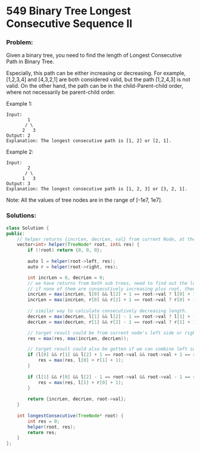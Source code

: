 # 549 Binary Tree Longest Consecutive Sequence II

### Problem:

Given a binary tree, you need to find the length of Longest Consecutive Path in Binary Tree.

Especially, this path can be either increasing or decreasing. For example, \[1,2,3,4\] and \[4,3,2,1\] are both considered valid, but the path \[1,2,4,3\] is not valid. On the other hand, the path can be in the child-Parent-child order, where not necessarily be parent-child order.

Example 1:

```
Input:
        1
       / \
      2   3
Output: 2
Explanation: The longest consecutive path is [1, 2] or [2, 1].
```

Example 2:

```
Input:
        2
       / \
      1   3
Output: 3
Explanation: The longest consecutive path is [1, 2, 3] or [3, 2, 1].
```

Note: All the values of tree nodes are in the range of \[-1e7, 1e7\].

### Solutions:

```java
class Solution {
public:
    // helper returns {incrLen, decrLen, val} from current Node, at the same time dynamically calculate the result
    vector<int> helper(TreeNode* root, int& res) {
        if (!root) return {0, 0, 0};
        
        auto l = helper(root->left, res);
        auto r = helper(root->right, res);

        int incrLen = 0, decrLen = 0;
		// we have returns from both sub trees, need to find out the longer increasing length, 
		// if none of them are consecutively increasing plus root, then the lenght is 1, which is the current node itself
        incrLen = max(incrLen, l[0] && l[2] + 1 == root->val ? l[0] + 1 : 1);
        incrLen = max(incrLen, r[0] && r[2] + 1 == root->val ? r[0] + 1 : 1);
        
		// similar way to calculate consecutively decreasing length.
        decrLen = max(decrLen, l[1] && l[2] - 1 == root->val ? l[1] + 1 : 1);
        decrLen = max(decrLen, r[1] && r[2] - 1 == root->val ? r[1] + 1 : 1);

		// target result could be from current node's left side or right side
        res = max(res, max(incrLen, decrLen));

        // target result could also be gotten if we can combine left subtree and right subtree together
        if (l[0] && r[1] && l[2] + 1 == root->val && root->val + 1 == r[2]) {
            res = max(res, l[0] + r[1] + 1);
        }
        
        if (l[1] && r[0] && l[2] - 1 == root->val && root->val - 1 == r[2]) {
            res = max(res, l[1] + r[0] + 1);
        }
        
        return {incrLen, decrLen, root->val};
    }
    
    int longestConsecutive(TreeNode* root) {
        int res = 0;
        helper(root, res);
        return res;
    }
};
```



